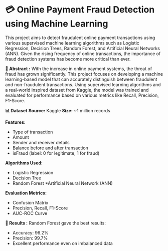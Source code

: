 # 💳 Online Payment Fraud Detection using Machine Learning
This project aims to detect fraudulent online payment transactions using various supervised machine learning algorithms such as Logistic Regression, Decision Trees, Random Forest, and Artificial Neural Networks (ANN). Given the rising frequency of online transactions, the importance of fraud detection systems has become more critical than ever.

**📌 Abstract :**
With the increase in online payment systems, the threat of fraud has grown significantly. This project focuses on developing a machine learning-based model that can accurately distinguish between fraudulent and non-fraudulent transactions. Using supervised learning algorithms and a real-world inspired dataset from Kaggle, the model was trained and evaluated for performance based on various metrics like Recall, Precision, F1-Score.

**📊 Dataset**
**Source:** Kaggle
**Size:** ~1 million records

**Features:**
* Type of transaction
* Amount
* Sender and receiver details
* Balance before and after transaction
* isFraud (label: 0 for legitimate, 1 for fraud)

**Algorithms Used:**

* Logistic Regression
* Decision Tree
* Random Forest
*Artificial Neural Network (ANN)

**Evaluation Metrics:**

* Confusion Matrix
* Precision, Recall, F1-Score
* AUC-ROC Curve

**🧪 Results :**
Random Forest gave the best results:
   * Accuracy: 96.2%
   * Precision: 99.7%
   * Excellent performance even on imbalanced data

